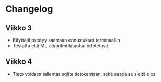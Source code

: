 # Changelog

## Viikko 3
- Käyttäjä pytstyy saamaan ennustukset terminaaliin
- Testattu että ML-algoritmi latautuu odotetusti
  
## Viikko 4
- Tieto voidaan tallentaa sqlite tietokantaan, sekä saada se sieltä ulos